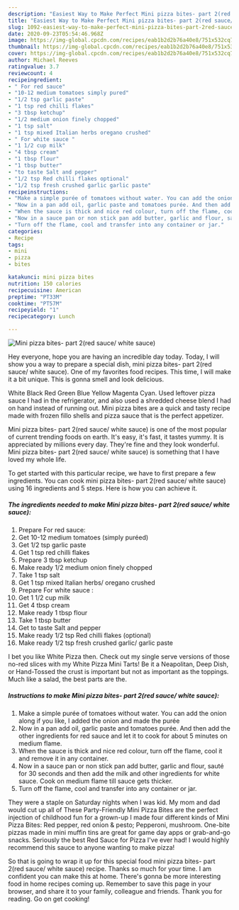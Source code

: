 ```yaml
---
description: "Easiest Way to Make Perfect Mini pizza bites- part 2(red sauce/ white sauce)"
title: "Easiest Way to Make Perfect Mini pizza bites- part 2(red sauce/ white sauce)"
slug: 1092-easiest-way-to-make-perfect-mini-pizza-bites-part-2red-sauce-white-sauce
date: 2020-09-23T05:54:46.968Z
image: https://img-global.cpcdn.com/recipes/eab1b2d2b76a40e8/751x532cq70/mini-pizza-bites-part-2red-sauce-white-sauce-recipe-main-photo.jpg
thumbnail: https://img-global.cpcdn.com/recipes/eab1b2d2b76a40e8/751x532cq70/mini-pizza-bites-part-2red-sauce-white-sauce-recipe-main-photo.jpg
cover: https://img-global.cpcdn.com/recipes/eab1b2d2b76a40e8/751x532cq70/mini-pizza-bites-part-2red-sauce-white-sauce-recipe-main-photo.jpg
author: Michael Reeves
ratingvalue: 3.7
reviewcount: 4
recipeingredient:
- " For red sauce"
- "10-12 medium tomatoes simply pured"
- "1/2 tsp garlic paste"
- "1 tsp red chilli flakes"
- "3 tbsp ketchup"
- "1/2 medium onion finely chopped"
- "1 tsp salt"
- "1 tsp mixed Italian herbs oregano crushed"
- " For white sauce "
- "1 1/2 cup milk"
- "4 tbsp cream"
- "1 tbsp flour"
- "1 tbsp butter"
- "to taste Salt and pepper"
- "1/2 tsp Red chilli flakes optional"
- "1/2 tsp fresh crushed garlic garlic paste"
recipeinstructions:
- "Make a simple purée of tomatoes without water. You can add the onion along if you like, I added the onion and made the purée"
- "Now in a pan add oil, garlic paste and tomatoes purée. And then add the other ingredients for red sauce and let it to cook for about 5 minutes on medium flame."
- "When the sauce is thick and nice red colour, turn off the flame, cool it and remove it in any container."
- "Now in a sauce pan or non stick pan add butter, garlic and flour, sauté for 30 seconds and then add the milk and other ingredients for white sauce. Cook on medium flame till sauce gets thicker."
- "Turn off the flame, cool and transfer into any container or jar."
categories:
- Recipe
tags:
- mini
- pizza
- bites

katakunci: mini pizza bites 
nutrition: 150 calories
recipecuisine: American
preptime: "PT33M"
cooktime: "PT57M"
recipeyield: "1"
recipecategory: Lunch

---
```



![Mini pizza bites- part 2(red sauce/ white sauce)](https://img-global.cpcdn.com/recipes/eab1b2d2b76a40e8/751x532cq70/mini-pizza-bites-part-2red-sauce-white-sauce-recipe-main-photo.jpg)

Hey everyone, hope you are having an incredible day today. Today, I will show you a way to prepare a special dish, mini pizza bites- part 2(red sauce/ white sauce). One of my favorites food recipes. This time, I will make it a bit unique. This is gonna smell and look delicious.

White Black Red Green Blue Yellow Magenta Cyan. Used leftover pizza sauce I had in the refrigerator, and also used a shredded cheese blend I had on hand instead of running out. Mini pizza bites are a quick and tasty recipe made with frozen fillo shells and pizza sauce that is the perfect appetizer.

Mini pizza bites- part 2(red sauce/ white sauce) is one of the most popular of current trending foods on earth. It's easy, it's fast, it tastes yummy. It is appreciated by millions every day. They're fine and they look wonderful. Mini pizza bites- part 2(red sauce/ white sauce) is something that I have loved my whole life.


To get started with this particular recipe, we have to first prepare a few ingredients. You can cook mini pizza bites- part 2(red sauce/ white sauce) using 16 ingredients and 5 steps. Here is how you can achieve it.

<!--inarticleads1-->

##### The ingredients needed to make Mini pizza bites- part 2(red sauce/ white sauce):

1. Prepare  For red sauce:
1. Get 10-12 medium tomatoes (simply puréed)
1. Get 1/2 tsp garlic paste
1. Get 1 tsp red chilli flakes
1. Prepare 3 tbsp ketchup
1. Make ready 1/2 medium onion finely chopped
1. Take 1 tsp salt
1. Get 1 tsp mixed Italian herbs/ oregano crushed
1. Prepare  For white sauce :
1. Get 1 1/2 cup milk
1. Get 4 tbsp cream
1. Make ready 1 tbsp flour
1. Take 1 tbsp butter
1. Get to taste Salt and pepper
1. Make ready 1/2 tsp Red chilli flakes (optional)
1. Make ready 1/2 tsp fresh crushed garlic/ garlic paste


I bet you like White Pizza then. Check out my single serve versions of those no-red slices with my White Pizza Mini Tarts! Be it a Neapolitan, Deep Dish, or Hand-Tossed the crust is important but not as important as the toppings. Much like a salad, the best parts are the. 

<!--inarticleads2-->

##### Instructions to make Mini pizza bites- part 2(red sauce/ white sauce):

1. Make a simple purée of tomatoes without water. You can add the onion along if you like, I added the onion and made the purée
1. Now in a pan add oil, garlic paste and tomatoes purée. And then add the other ingredients for red sauce and let it to cook for about 5 minutes on medium flame.
1. When the sauce is thick and nice red colour, turn off the flame, cool it and remove it in any container.
1. Now in a sauce pan or non stick pan add butter, garlic and flour, sauté for 30 seconds and then add the milk and other ingredients for white sauce. Cook on medium flame till sauce gets thicker.
1. Turn off the flame, cool and transfer into any container or jar.


They were a staple on Saturday nights when I was kid. My mom and dad would cut up all of These Party-Friendly Mini Pizza Bites are the perfect injection of childhood fun for a grown-up I made four different kinds of Mini Pizza Bites: Red pepper, red onion &amp; pesto; Pepperoni, mushroom. One-bite pizzas made in mini muffin tins are great for game day apps or grab-and-go snacks. Seriously the best Red Sauce for Pizza I&#39;ve ever had! I would highly recommend this sauce to anyone wanting to make pizza! 

So that is going to wrap it up for this special food mini pizza bites- part 2(red sauce/ white sauce) recipe. Thanks so much for your time. I am confident you can make this at home. There's gonna be more interesting food in home recipes coming up. Remember to save this page in your browser, and share it to your family, colleague and friends. Thank you for reading. Go on get cooking!
